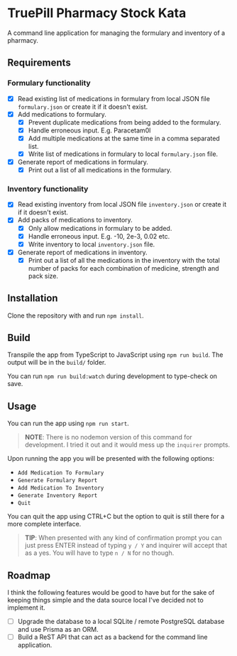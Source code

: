 # TruePill Pharmacy Stock Kata

A command line application for managing the formulary and
inventory of a pharmacy.

## Requirements

### Formulary functionality

- [x] Read existing list of medications in formulary from local
JSON file `formulary.json` or create it if it doesn't exist.
- [x] Add medications to formulary.
  - [x] Prevent duplicate medications from being added to the
  formulary.
  - [x] Handle erroneous input. E.g. Paracetam0l
  - [x] Add multiple medications at the same time in a comma
  separated list.
  - [x] Write list of medications in formulary to local
  `formulary.json` file.
- [x] Generate report of medications in formulary.
  - [x] Print out a list of all medications in the formulary.

### Inventory functionality

- [x] Read existing inventory from local JSON file
`inventory.json` or create it if it doesn't exist.
- [x] Add packs of medications to inventory.
  - [x] Only allow medications in formulary to be added.
  - [x] Handle erroneous input. E.g. -10, 2e-3, 0.02 etc.
  - [x] Write inventory to local `inventory.json` file.
- [x] Generate report of medications in inventory.
  - [x] Print out a list of all the medications in the inventory
  with the total number of packs for each combination of
  medicine, strength and pack size.

## Installation

Clone the repository with and run `npm install`.

## Build

Transpile the app from TypeScript to JavaScript using
`npm run build`. The output will be in the `build/` folder.

You can run `npm run build:watch` during development to
type-check on save.

## Usage

You can run the app using `npm run start`.

> **NOTE**: There is no nodemon version of this command for
development. I tried it out and it would mess up the `inquirer`
prompts.

Upon running the app you will be presented with the following
options:

- `Add Medication To Formulary`
- `Generate Formulary Report`
- `Add Medication To Inventory`
- `Generate Inventory Report`
- `Quit`

You can quit the app using CTRL+C but the option to quit is
still there for a more complete interface.

> **TIP**: When presented with any kind of confirmation prompt
you can just press ENTER instead of typing `y / Y` and inquirer
will accept that as a yes. You will have to type `n / N` for no
though.

## Roadmap

I think the following features would be good to have but for the
sake of keeping things simple and the data source local I've
decided not to implement it.

- [ ] Upgrade the database to a local SQLite / remote PostgreSQL
database and use Prisma as an ORM.
- [ ] Build a ReST API that can act as a backend for the command
line application.
